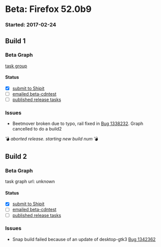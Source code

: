 # Beta: Firefox 52.0b9

### Started: 2017-02-24

## Build 1

### Beta Graph
[task group](https://tools.taskcluster.net/push-inspector/#/Dqf8WGvBQGq_-iHo0fzn4g)


#### Status
- [x] [submit to Shipit](https://wiki.mozilla.org/Release:Release_Automation_on_Mercurial:Starting_a_Release#Submit_to_Ship_It)
- [ ] [emailed beta-cdntest](../how-tos/relpro.md#1-email-drivers-re-release-live-on-test-channel)
- [ ] [published release tasks](../how-tos/relpro.md#3-publish-release)

### Issues
- Beetmover broken due to typo, rail fixed in [Bug 1338232](https://bugzil.la/1338232). Graph cancelled to do a build2

:bomb: _aborted release. starting new build num_ :bomb:

## Build 2

### Beta Graph
task graph url: unknown


#### Status
- [x] [submit to Shipit](https://wiki.mozilla.org/Release:Release_Automation_on_Mercurial:Starting_a_Release#Submit_to_Ship_It)
- [ ] [emailed beta-cdntest](../how-tos/relpro.md#1-email-drivers-re-release-live-on-test-channel)
- [ ] [published release tasks](../how-tos/relpro.md#3-publish-release)

### Issues
- Snap build failed because of an update of desktop-gtk3 [Bug 1342362](https://bugzil.la/1342362)


